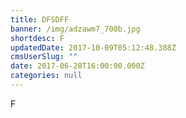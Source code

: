```yaml
---
title: DFSDFF
banner: /img/adzawm7_700b.jpg
shortdesc: F
updatedDate: 2017-10-09T05:12:48.388Z
cmsUserSlug: ""
date: 2017-06-28T16:00:00.000Z
categories: null
---
```


F